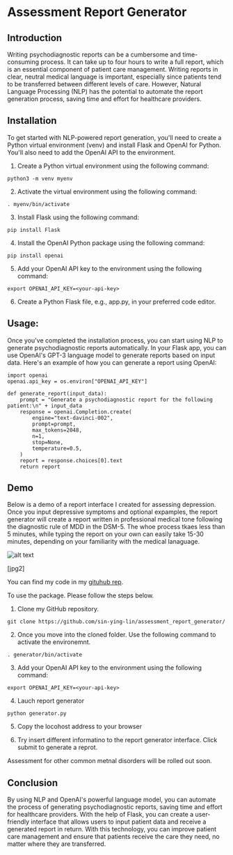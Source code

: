 # Assessment Report Generator

## Introduction
Writing psychodiagnostic reports can be a cumbersome and time-consuming process. It can take up to four hours to write a full report, which is an essential component of patient care management. Writing reports in clear, neutral medical language is important, especially since patients tend to be transferred between different levels of care. However, Natural Language Processing (NLP) has the potential to automate the report generation process, saving time and effort for healthcare providers.

## Installation

To get started with NLP-powered report generation, you'll need to create a Python virtual environment (venv) and install Flask and OpenAI for Python. You'll also need to add the OpenAI API to the environment.

1. Create a Python virtual environment using the following command:
```
python3 -m venv myenv
```

2. Activate the virtual environment using the following command:
```
. myenv/bin/activate
```

3. Install Flask using the following command:
```
pip install Flask
```

4. Install the OpenAI Python package using the following command:
```
pip install openai
```

5. Add your OpenAI API key to the environment using the following command:
```
export OPENAI_API_KEY=<your-api-key>
```

6. Create a Python Flask file, e.g., app.py, in your preferred code editor.


## Usage:

Once you've completed the installation process, you can start using NLP to generate psychodiagnostic reports automatically. In your Flask app, you can use OpenAI's GPT-3 language model to generate reports based on input data. Here's an example of how you can generate a report using OpenAI:

```
import openai
openai.api_key = os.environ["OPENAI_API_KEY"]

def generate_report(input_data):
    prompt = "Generate a psychodiagnostic report for the following patient:\n" + input_data
    response = openai.Completion.create(
        engine="text-davinci-002",
        prompt=prompt,
        max_tokens=2048,
        n=1,
        stop=None,
        temperature=0.5,
    )
    report = response.choices[0].text
    return report
```

## Demo

Below is a demo of a report interface I created for assessing depression. Once you input depressive symptoms and optional expamples, the report generator will create a report written in professional medical tone following the diagnostic rule of MDD in the DSM-5. The whoe process tkaes less than 5 minutes, while typing the report on your own can easily take 15-30 minutes, depending on your familiarity with the medical lanaguage. 

![alt text](https://github.com/sin-ying-lin/assessment_report_generator/pictures/interface.png)

[jpg2]

You can find my code in my [gituhub rep](https://github.com/sin-ying-lin/assessment_report_generator/).

To use the package. Please follow the steps below. 

1. Clone my GitHub repository. 
```
git clone https://github.com/sin-ying-lin/assessment_report_generator/
```

2. Once you move into the cloned folder. Use the following command to activate the environemnt. 
```
. generator/bin/activate
```

3. Add your OpenAI API key to the environment using the following command:
```
export OPENAI_API_KEY=<your-api-key>
```

4. Lauch report generator
```
python generator.py
```

5. Copy the locohost address to your browser

6. Try insert different informatino to the report generator interface. Click submit to generate a reprot. 

Assessment for other common metnal disorders will be rolled out soon.

## Conclusion

By using NLP and OpenAI's powerful language model, you can automate the process of generating psychodiagnostic reports, saving time and effort for healthcare providers. With the help of Flask, you can create a user-friendly interface that allows users to input patient data and receive a generated report in return. With this technology, you can improve patient care management and ensure that patients receive the care they need, no matter where they are transferred.
